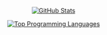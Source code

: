 <a href="https://github.com/anuraghazra/github-readme-stats">
  <p align="center">
    <img alt="GitHub Stats" src="https://github-readme-stats-sigma-five.vercel.app/api?username=jaynnn&show_icons=true&theme=catppuccin_latte" />
  </p>
  <p align="center">
    <img alt="Top Programming Languages" src="https://github-readme-stats-sigma-five.vercel.app/api/top-langs/?username=jaynnn&theme=catppuccin_latte&layout=compact" />
  </p>
</a>
